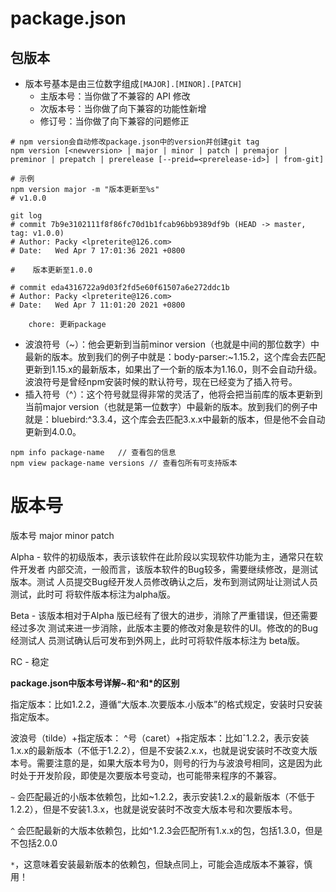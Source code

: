 # package.json

## 包版本

- 版本号基本是由三位数字组成`[MAJOR].[MINOR].[PATCH]`
  - 主版本号：当你做了不兼容的 API 修改
  - 次版本号：当你做了向下兼容的功能性新增
  - 修订号：当你做了向下兼容的问题修正
```shell
# npm version会自动修改package.json中的version并创建git tag
npm version [<newversion> | major | minor | patch | premajor | preminor | prepatch | prerelease [--preid=<prerelease-id>] | from-git]

# 示例
npm version major -m "版本更新至%s"
# v1.0.0

git log
# commit 7b9e3102111f8f86fc70d1b1fcab96bb9389df9b (HEAD -> master, tag: v1.0.0)
# Author: Packy <lpreterite@126.com>
# Date:   Wed Apr 7 17:01:36 2021 +0800

#    版本更新至1.0.0

# commit eda4316722a9d03f2fd5e60f61507a6e272ddc1b
# Author: Packy <lpreterite@126.com>
# Date:   Wed Apr 7 11:01:20 2021 +0800

    chore: 更新package

```
- 波浪符号（~）：他会更新到当前minor version（也就是中间的那位数字）中最新的版本。放到我们的例子中就是：body-parser:~1.15.2，这个库会去匹配更新到1.15.x的最新版本，如果出了一个新的版本为1.16.0，则不会自动升级。波浪符号是曾经npm安装时候的默认符号，现在已经变为了插入符号。
- 插入符号（^）：这个符号就显得非常的灵活了，他将会把当前库的版本更新到当前major version（也就是第一位数字）中最新的版本。放到我们的例子中就是：bluebird:^3.3.4，这个库会去匹配3.x.x中最新的版本，但是他不会自动更新到4.0.0。

```shell
npm info package-name   // 查看包的信息
npm view package-name versions // 查看包所有可支持版本
```


# 版本号

版本号 major minor patch

Alpha - 软件的初级版本，表示该软件在此阶段以实现软件功能为主，通常只在软件开发者 内部交流，一般而言，该版本软件的Bug较多，需要继续修改，是测试版本。测试 人员提交Bug经开发人员修改确认之后，发布到测试网址让测试人员测试，此时可 将软件版本标注为alpha版。

Beta - 该版本相对于Alpha 版已经有了很大的进步，消除了严重错误，但还需要经过多次 测试来进一步消除，此版本主要的修改对象是软件的UI。修改的的Bug 经测试人 员测试确认后可发布到外网上，此时可将软件版本标注为 beta版。

RC - 稳定


**package.json中版本号详解~和^和*的区别**

指定版本：比如1.2.2，遵循“大版本.次要版本.小版本”的格式规定，安装时只安装指定版本。

波浪号（tilde）+指定版本：
^号（caret）+指定版本：比如ˆ1.2.2，表示安装1.x.x的最新版本（不低于1.2.2），但是不安装2.x.x，也就是说安装时不改变大版本号。需要注意的是，如果大版本号为0，则号的行为与波浪号相同，这是因为此时处于开发阶段，即使是次要版本号变动，也可能带来程序的不兼容。

`~` 会匹配最近的小版本依赖包，比如~1.2.2，表示安装1.2.x的最新版本（不低于1.2.2），但是不安装1.3.x，也就是说安装时不改变大版本号和次要版本号。

`^` 会匹配最新的大版本依赖包，比如^1.2.3会匹配所有1.x.x的包，包括1.3.0，但是不包括2.0.0

`*`，这意味着安装最新版本的依赖包，但缺点同上，可能会造成版本不兼容，慎用！

